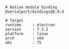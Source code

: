     # Native module binding
    @serialport/bindings@8.0.4
    
    # Target
    runtime     : electron 
    version     : 7.3.2
    platform    : linux
    arch        : x64
    abi         : 75
